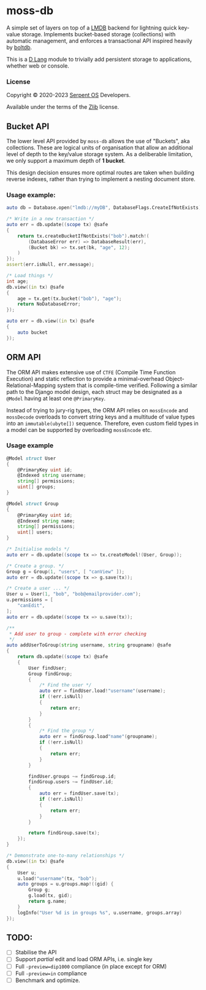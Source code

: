 # moss-db

A simple set of layers on top of a [LMDB](https://www.symas.com/lmdb) backend for lightning quick key-value storage.
Implements bucket-based storage (collections) with automatic management, and enforces a transactional API inspired heavily by [boltdb](https://github.com/boltdb/bolt).

This is a [D Lang](https://dlang.org/) module to trivially add persistent storage to applications, whether web or console.

### License

Copyright &copy; 2020-2023 [Serpent OS](https://serpentos.com) Developers.

Available under the terms of the [Zlib](https://opensource.org/licenses/Zlib) license.

## Bucket API

The lower level API provided by `moss-db` allows the use of "Buckets", aka collections. These are logical units of organisation that allow an additional level of depth to the key/value storage system. As a deliberable limitation, we only support a maximum depth of **1 bucket**.

This design decision ensures more optimal routes are taken when building reverse indexes, rather than trying to implement a nesting document store.

### Usage example:

```d
auto db = Database.open("lmdb://myDB", DatabaseFlags.CreateIfNotExists).tryMatch!((Database d) => d);

/* Write in a new transaction */
auto err = db.update((scope tx) @safe
{
    return tx.createBucketIfNotExists("bob").match!(
        (DatabaseError err) => DatabaseResult(err),
        (Bucket bk) => tx.set(bk, "age", 12);
    )
});
assert(err.isNull, err.message);

/* Load things */
int age;
db.view((in tx) @safe
{
    age = tx.get(tx.bucket("bob"), "age");
    return NoDatabaseError;
});

auto err = db.view((in tx) @safe
{
    auto bucket 
});
```

## ORM API

The ORM API makes extensive use of `CTFE` (Compile Time Function Execution) and static reflection to provide a minimal-overhead Object-Relational-Mapping system that is compile-time verified. Following a similar path to the Django model design, each struct may be designated as a `@Model` having at least one `@PrimaryKey`.

Instead of trying to jury-rig types, the ORM API relies on `mossEncode` and `mossDecode` overloads to convert string keys and a multitude of value
types into an `immutable(ubyte[])` sequence. Therefore, even custom field
types in a model can be supported by overloading `mossEncode` etc.

### Usage example

```d
@Model struct User
{
    @PrimaryKey uint id;
    @Indexed string username;
    string[] permissions;
    uint[] groups;
}

@Model struct Group
{
    @PrimaryKey uint id;
    @Indexed string name;
    string[] permissions;
    uint[] users;
}

/* Initialise models */
auto err = db.update((scope tx => tx.createModel!(User, Group));

/* Create a group. */
Group g = Group(1, "users", [ "canView" ]);
auto err = db.update((scope tx => g.save(tx));

/* Create a user ... */
User u = User(1, "bob", "bob@emailprovider.com");
u.permissions = [
    "canEdit",
];
auto err = db.update((scope tx => u.save(tx));

/**
 * Add user to group - complete with error checking
 */
auto addUserToGroup(string username, string groupname) @safe
{
    return db.update((scope tx) @safe
    {
        User findUser;
        Group findGroup;
        {
            /* Find the user */
            auto err = findUser.load!"username"(username);
            if (!err.isNull)
            {
                return err;
            }
        }
        {
            /* Find the group */
            auto err = findGroup.load"name"(groupname);
            if (!err.isNull)
            {
                return err;
            }
        }

        findUser.groups ~= findGroup.id;
        findGroup.users ~= findUser.id;
        {
            auto err = findUser.save(tx);
            if (!err.isNull)
            {
                return err;
            }
        }

        return findGroup.save(tx);
    });
}

/* Demonstrate one-to-many relationships */
db.view((in tx) @safe
{
    User u;
    u.load!"username"(tx, "bob");
    auto groups = u.groups.map!((gid) {
        Group g;
        g.load(tx, gid);
        return g.name;
    }
    logInfo("User %d is in groups %s", u.username, groups.array)
});
```

## TODO:

 - [ ] Stabilise the API
 - [ ] Support *partial* edit and load ORM APIs, i.e. single key
 - [ ] Full `-preview=dip1000` compliance (in place except for ORM)
 - [ ] Full `-preview=in` compliance
 - [ ] Benchmark and optimize.